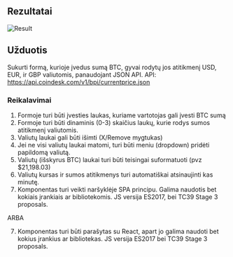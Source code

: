 ## Rezultatai

![Result](https://i.imgur.com/3MI1uKS.jpg)

## Užduotis

Sukurti formą, kurioje įvedus sumą BTC, gyvai rodytų jos atitikmenį USD, EUR, ir GBP valiutomis,
panaudojant JSON API. API: https://api.coindesk.com/v1/bpi/currentprice.json

### Reikalavimai

1. Formoje turi būti įvesties laukas, kuriame vartotojas gali įvesti BTC sumą
2. Formoje turi būti dinaminis (0-3) skaičius laukų, kurie rodys sumos atitikmenį valiutomis.
3. Valiutų laukai gali būti išimti (X/Remove mygtukas)
4. Jei ne visi valiutų laukai matomi, turi būti meniu (dropdown) pridėti papildomą valiutą.
5. Valiutų (išskyrus BTC) laukai turi būti teisingai suformatuoti (pvz $21,198.03)
6. Valiutų kursas ir sumos atitikmenys turi automatiškai atsinaujinti kas minutę.
7. Komponentas turi veikti naršyklėje SPA principu. Galima naudotis bet kokiais įrankiais ar bibliotekomis. JS versija ES2017, bei TC39 Stage 3 proposals.

ARBA

7. Komponentas turi būti parašytas su React, apart jo galima naudoti bet kokius įrankius ar bibliotekas. JS versija ES2017 bei TC39 Stage 3 proposals.
